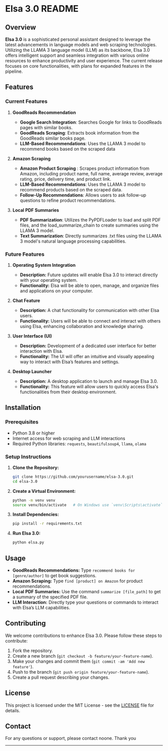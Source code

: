 
# Elsa 3.0 README

## Overview

**Elsa 3.0** is a sophisticated personal assistant designed to leverage the latest advancements in language models and web scraping technologies. Utilizing the LLAMA 3 language model (LLM) as its backbone, Elsa 3.0 offers intelligent support and seamless integration with various online resources to enhance productivity and user experience. The current release focuses on core functionalities, with plans for expanded features in the pipeline.

## Features

### Current Features

1. **GoodReads Recommendation**
   - **Google Search Integration**: Searches Google for links to GoodReads pages with similar books.
   - **GoodReads Scraping**: Extracts book information from the GoodReads similar books page.
   - **LLM-Based Recommendations**: Uses the LLAMA 3 model to recommend books based on the scraped data

2. **Amazon Scraping**
   - **Amazon Product Scraping** : Scrapes product information from Amazon, including product name, full name, average review, average rating, price, delivery time, and product link.
   - **LLM-Based Recommendations**: Uses the LLAMA 3 model to recommend products based on the scraped data.
   - **Follow-Up Recommendations**: Allows users to ask follow-up questions to refine product recommendations.

3. **Local PDF Summaries**
   - **PDF Summarization**: Utilizes the PyPDFLoader to load and split PDF files, and the load_summarize_chain to create summaries using the LLAMA 3 model.
   - **Text Summarization**: Directly summarizes .txt files using the LLAMA 3 model's natural language processing capabilities.

### Future Features

1. **Operating System Integration**
   - **Description:** Future updates will enable Elsa 3.0 to interact directly with your operating system.
   - **Functionality:** Elsa will be able to open, manage, and organize files and applications on your computer.

2. **Chat Feature**
   - **Description:** A chat functionality for communication with other Elsa users.
   - **Functionality:** Users will be able to connect and interact with others using Elsa, enhancing collaboration and knowledge sharing.

3. **User Interface (UI)**
   - **Description:** Development of a dedicated user interface for better interaction with Elsa.
   - **Functionality:** The UI will offer an intuitive and visually appealing way to interact with Elsa’s features and settings.

4. **Desktop Launcher**
   - **Description:** A desktop application to launch and manage Elsa 3.0.
   - **Functionality:** This feature will allow users to quickly access Elsa's functionalities from their desktop environment.

## Installation

### Prerequisites
- Python 3.8 or higher
- Internet access for web scraping and LLM interactions
- Required Python libraries: `requests`, `beautifulsoup4`, `llama`, `olama`

### Setup Instructions

1. **Clone the Repository:**
   ```bash
   git clone https://github.com/yourusername/elsa-3.0.git
   cd elsa-3.0
   ```

2. **Create a Virtual Environment:**
   ```bash
   python -m venv venv
   source venv/bin/activate   # On Windows use `venv\Scripts\activate`
   ```

3. **Install Dependencies:**
   ```bash
   pip install -r requirements.txt
   ```


4. **Run Elsa 3.0:**
   ```bash
   python elsa.py
   ```

## Usage

- **GoodReads Recommendations:** Type `recommend books for [genre/author]` to get book suggestions.
- **Amazon Scraping:** Type `find [product] on Amazon` for product recommendations.
- **Local PDF Summaries:** Use the command `summarize [file_path]` to get a summary of the specified PDF file.
- **LLM Interaction:** Directly type your questions or commands to interact with Elsa’s LLM capabilities.

## Contributing

We welcome contributions to enhance Elsa 3.0. Please follow these steps to contribute:

1. Fork the repository.
2. Create a new branch (`git checkout -b feature/your-feature-name`).
3. Make your changes and commit them (`git commit -am 'Add new feature'`).
4. Push to the branch (`git push origin feature/your-feature-name`).
5. Create a pull request describing your changes.

## License

This project is licensed under the MIT License - see the [LICENSE](LICENSE) file for details.

## Contact

For any questions or support, please contact noone. Thank you

---
